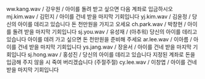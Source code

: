 ww.kang.wav / 강우원 / 아이를 돌려 받고 싶으면 다음 계좌로 입금하시오
mj.kim.wav  / 김민지 / 아이를 건네 받을 마지막 기회입니다
yj.kim.wav  / 김윤정 / 당신의 아이를 데리고 있습니다 돈 천만원을 가지고 오세요
ch.park.wav / 박창현 / 아이를 돌려 받을 마지막 기회입니다
sj.you.wav  / 유성재 / (아추워) 당신의 아이를 데리고 있습니다 아이를 데려 가고 싶으면 돈 천만원을 준비해 주세요
ar.lee.wav  / 이아름 / 아이를 건네 받을 마지막 기회입니다
ys.jang.wav / 장윤서 / 아이를 건네 받을 마지막 기회입니다
sj.hong.wav / 홍성진 / 당신의 아이를 데리고 있습니다 지정된 계좌로 돈을 입금해 주지 않을 시 죽여 버리겠습니다 (주절주절)
cy.lee.wav  / 이창엽 / 아이를 건네 받을 마지막 기회입니다
